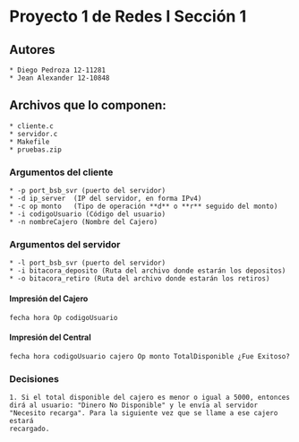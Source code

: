 # Proyecto 1 de Redes I Sección 1

## Autores
	* Diego Pedroza 12-11281
	* Jean Alexander 12-10848


## Archivos que lo componen:
	* cliente.c 
	* servidor.c
	* Makefile
	* pruebas.zip


### Argumentos del cliente
	* -p port_bsb_svr (puerto del servidor)
	* -d ip_server	(IP del servidor, en forma IPv4)
	* -c op monto   (Tipo de operación **d** o **r** seguido del monto)
	* -i codigoUsuario (Código del usuario)
	* -n nombreCajero (Nombre del Cajero)

### Argumentos del servidor
	* -l port_bsb_svr (puerto del servidor)
	* -i bitacora_deposito (Ruta del archivo donde estarán los depositos)
	* -o bitacora_retiro (Ruta del archivo donde estarán los retiros)


#### Impresión del Cajero
	fecha hora Op codigoUsuario

#### Impresión del Central
	fecha hora codigoUsuario cajero Op monto TotalDisponible ¿Fue Exitoso?

### Decisiones
	1. Si el total disponible del cajero es menor o igual a 5000, entonces
	dirá al usuario: "Dinero No Disponible" y le envía al servidor
	"Necesito recarga". Para la siguiente vez que se llame a ese cajero estará
	recargado.


